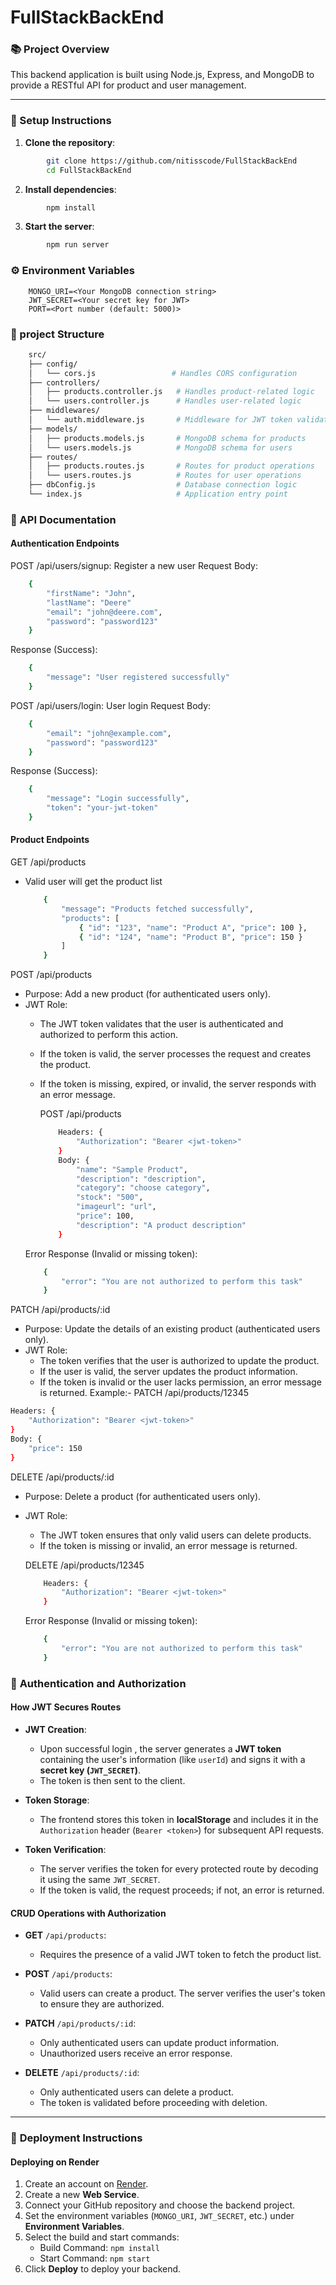 # FullStackBackEnd

### 📚 Project Overview
This backend application is built using Node.js, Express, and MongoDB to provide a RESTful API for product and user management.

---

### 🚀 Setup Instructions

  1. **Clone the repository**:
```bash
        git clone https://github.com/nitisscode/FullStackBackEnd
        cd FullStackBackEnd
```

  2. **Install dependencies**:
```bash
        npm install
```

  3. **Start the server**:
```bash
        npm run server
```

### ⚙️ Environment Variables
        MONGO_URI=<Your MongoDB connection string>
        JWT_SECRET=<Your secret key for JWT>
        PORT=<Port number (default: 5000)>

### 📁 project Structure
```bash
    src/
    ├── config/
    │   └── cors.js                 # Handles CORS configuration
    ├── controllers/
    │   ├── products.controller.js   # Handles product-related logic
    │   └── users.controller.js      # Handles user-related logic
    ├── middlewares/
    │   └── auth.middleware.js       # Middleware for JWT token validation
    ├── models/
    │   ├── products.models.js       # MongoDB schema for products
    │   └── users.models.js          # MongoDB schema for users
    ├── routes/
    │   ├── products.routes.js       # Routes for product operations
    │   └── users.routes.js          # Routes for user operations
    ├── dbConfig.js                  # Database connection logic
    └── index.js                     # Application entry point
```
### 🔧 API Documentation
#### Authentication Endpoints
POST /api/users/signup: Register a new user
Request Body:
```bash
    {
        "firstName": "John",
        "lastName": "Deere"
        "email": "john@deere.com",
        "password": "password123"
    }
```
Response (Success):
```bash
    {
        "message": "User registered successfully"
    }
```

POST /api/users/login: User login
Request Body:
```bash
    {
        "email": "john@example.com",
        "password": "password123"
    }
```
Response (Success):
```bash
    {
        "message": "Login successfully",
        "token": "your-jwt-token"
    }
```

#### **Product Endpoints**
GET /api/products
- Valid user will get the product list
    ```bash
        {
            "message": "Products fetched successfully",
            "products": [
                { "id": "123", "name": "Product A", "price": 100 },
                { "id": "124", "name": "Product B", "price": 150 }
            ]
        }
    ```


POST /api/products
- Purpose: Add a new product (for authenticated users only).
- JWT Role:
    - The JWT token validates that the user is authenticated and authorized to perform this action.
    - If the token is valid, the server processes the request and creates the product.
    - If the token is missing, expired, or invalid, the server responds with an error message.

        POST /api/products
        ```bash
            Headers: {
                "Authorization": "Bearer <jwt-token>"
            }
            Body: {
                "name": "Sample Product",
                "description": "description",
                "category": "choose category",
                "stock": "500",
                "imageurl": "url",
                "price": 100,
                "description": "A product description"
            }
        ```
    Error Response (Invalid or missing token):
    ```bash
        {
            "error": "You are not authorized to perform this task"
        }
    ```

PATCH /api/products/:id
- Purpose: Update the details of an existing product (authenticated users only).
- JWT Role:
    - The token verifies that the user is authorized to update the product.
    - If the user is valid, the server updates the product information.
    - If the token is invalid or the user lacks permission, an error message is returned.
Example:- 
PATCH /api/products/12345
```bash
Headers: {
    "Authorization": "Bearer <jwt-token>"
}
Body: {
    "price": 150
}
```

DELETE /api/products/:id
- Purpose: Delete a product (for authenticated users only).
- JWT Role:
    - The JWT token ensures that only valid users can delete products.
    - If the token is missing or invalid, an error message is returned.

    DELETE /api/products/12345
    ```bash
        Headers: {
            "Authorization": "Bearer <jwt-token>"
        }
    ```
    Error Response (Invalid or missing token):
    ```bash
        {
            "error": "You are not authorized to perform this task"
        }
    ```


### 🔐 **Authentication and Authorization**

#### **How JWT Secures Routes**
- **JWT Creation**:
  - Upon successful login , the server generates a **JWT token** containing the user's information (like `userId`) and signs it with a **secret key (`JWT_SECRET`)**.
  - The token is then sent to the client.

- **Token Storage**:
  - The frontend stores this token in **localStorage** and includes it in the `Authorization` header (`Bearer <token>`) for subsequent API requests.

- **Token Verification**:
  - The server verifies the token for every protected route by decoding it using the same `JWT_SECRET`.
  - If the token is valid, the request proceeds; if not, an error is returned.



#### **CRUD Operations with Authorization**
- **GET** `/api/products`:
  - Requires the presence of a valid JWT token to fetch the product list.

- **POST** `/api/products`:
  - Valid users can create a product. The server verifies the user's token to ensure they are authorized.

- **PATCH** `/api/products/:id`:
  - Only authenticated users can update product information.
  - Unauthorized users receive an error response.

- **DELETE** `/api/products/:id`:
  - Only authenticated users can delete a product.
  - The token is validated before proceeding with deletion.

---

### 🚀 **Deployment Instructions**

#### **Deploying on Render**
1. Create an account on [Render](https://render.com).
2. Create a new **Web Service**.
3. Connect your GitHub repository and choose the backend project.
4. Set the environment variables (`MONGO_URI`, `JWT_SECRET`, etc.) under **Environment Variables**.
5. Select the build and start commands:
   - Build Command: `npm install`
   - Start Command: `npm start`
6. Click **Deploy** to deploy your backend.


